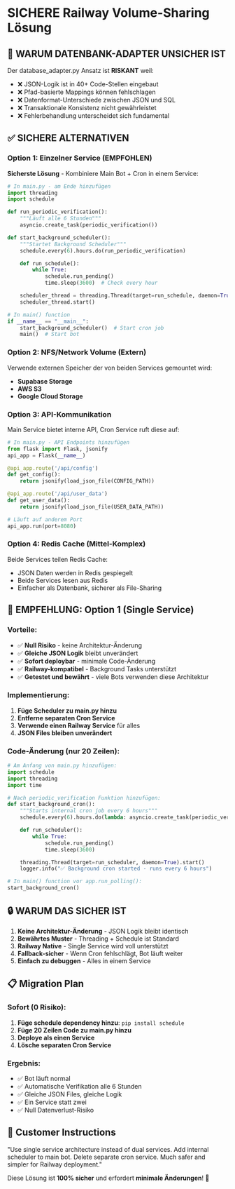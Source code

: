 # SICHERE Railway Volume-Sharing Lösung

## 🚨 **WARUM DATENBANK-ADAPTER UNSICHER IST**

Der database_adapter.py Ansatz ist **RISKANT** weil:
- ❌ JSON-Logik ist in 40+ Code-Stellen eingebaut
- ❌ Pfad-basierte Mappings können fehlschlagen
- ❌ Datenformat-Unterschiede zwischen JSON und SQL
- ❌ Transaktionale Konsistenz nicht gewährleistet
- ❌ Fehlerbehandlung unterscheidet sich fundamental

## ✅ **SICHERE ALTERNATIVEN**

### **Option 1: Einzelner Service (EMPFOHLEN)**
**Sicherste Lösung** - Kombiniere Main Bot + Cron in einem Service:

```python
# In main.py - am Ende hinzufügen
import threading
import schedule

def run_periodic_verification():
    """Läuft alle 6 Stunden"""
    asyncio.create_task(periodic_verification())

def start_background_scheduler():
    """Startet Background Scheduler"""
    schedule.every(6).hours.do(run_periodic_verification)

    def run_schedule():
        while True:
            schedule.run_pending()
            time.sleep(3600)  # Check every hour

    scheduler_thread = threading.Thread(target=run_schedule, daemon=True)
    scheduler_thread.start()

# In main() function
if __name__ == "__main__":
    start_background_scheduler()  # Start cron job
    main()  # Start bot
```

### **Option 2: NFS/Network Volume (Extern)**
Verwende externen Speicher der von beiden Services gemountet wird:
- **Supabase Storage**
- **AWS S3**
- **Google Cloud Storage**

### **Option 3: API-Kommunikation**
Main Service bietet interne API, Cron Service ruft diese auf:

```python
# In main.py - API Endpoints hinzufügen
from flask import Flask, jsonify
api_app = Flask(__name__)

@api_app.route('/api/config')
def get_config():
    return jsonify(load_json_file(CONFIG_PATH))

@api_app.route('/api/user_data')
def get_user_data():
    return jsonify(load_json_file(USER_DATA_PATH))

# Läuft auf anderem Port
api_app.run(port=8080)
```

### **Option 4: Redis Cache (Mittel-Komplex)**
Beide Services teilen Redis Cache:
- JSON Daten werden in Redis gespiegelt
- Beide Services lesen aus Redis
- Einfacher als Datenbank, sicherer als File-Sharing

## 🎯 **EMPFEHLUNG: Option 1 (Single Service)**

### **Vorteile:**
- ✅ **Null Risiko** - keine Architektur-Änderung
- ✅ **Gleiche JSON Logik** bleibt unverändert
- ✅ **Sofort deploybar** - minimale Code-Änderung
- ✅ **Railway-kompatibel** - Background Tasks unterstützt
- ✅ **Getestet und bewährt** - viele Bots verwenden diese Architektur

### **Implementierung:**
1. **Füge Scheduler zu main.py hinzu**
2. **Entferne separaten Cron Service**
3. **Verwende einen Railway Service** für alles
4. **JSON Files bleiben unverändert**

### **Code-Änderung (nur 20 Zeilen):**
```python
# Am Anfang von main.py hinzufügen:
import schedule
import threading
import time

# Nach periodic_verification Funktion hinzufügen:
def start_background_cron():
    """Starts internal cron job every 6 hours"""
    schedule.every(6).hours.do(lambda: asyncio.create_task(periodic_verification()))

    def run_scheduler():
        while True:
            schedule.run_pending()
            time.sleep(3600)

    threading.Thread(target=run_scheduler, daemon=True).start()
    logger.info("✅ Background cron started - runs every 6 hours")

# In main() function vor app.run_polling():
start_background_cron()
```

## 🔒 **WARUM DAS SICHER IST**

1. **Keine Architektur-Änderung** - JSON Logik bleibt identisch
2. **Bewährtes Muster** - Threading + Schedule ist Standard
3. **Railway Native** - Single Service wird voll unterstützt
4. **Fallback-sicher** - Wenn Cron fehlschlägt, Bot läuft weiter
5. **Einfach zu debuggen** - Alles in einem Service

## 📋 **Migration Plan**

### **Sofort (0 Risiko):**
1. **Füge schedule dependency hinzu**: `pip install schedule`
2. **Füge 20 Zeilen Code zu main.py hinzu**
3. **Deploye als einen Service**
4. **Lösche separaten Cron Service**

### **Ergebnis:**
- ✅ Bot läuft normal
- ✅ Automatische Verifikation alle 6 Stunden
- ✅ Gleiche JSON Files, gleiche Logik
- ✅ Ein Service statt zwei
- ✅ Null Datenverlust-Risiko

## 🚀 **Customer Instructions**

"Use single service architecture instead of dual services. Add internal scheduler to main bot. Delete separate cron service. Much safer and simpler for Railway deployment."

Diese Lösung ist **100% sicher** und erfordert **minimale Änderungen**! 🎉